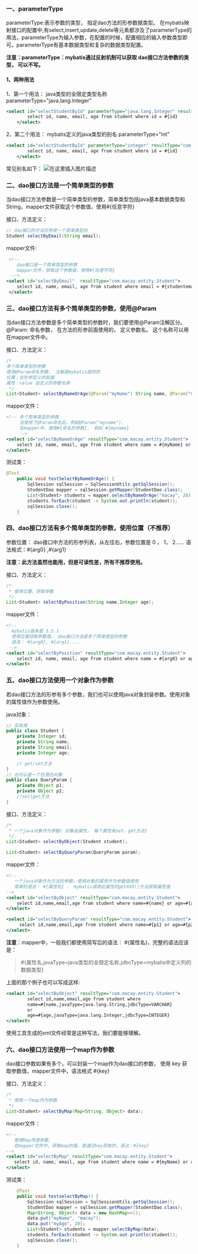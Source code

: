 ### 一、parameterType
parameterType:表示参数的类型， 指定dao方法的形参数据类型。 在mybatis映射接口的配置中,有select,insert,update,delete等元素都涉及了parameterType的用法，parameterType为输入参数，在配置的时候，配置相应的输入参数类型即可。parameterType有基本数据类型和复杂的数据类型配置。

**注意：parameterType：mybatis通过反射机制可以获取 dao接口方法参数的类型， 可以不写。**

#### 1、两种用法
1、第一个用法： java类型的全限定类型名称   parameterType="java.lang.Integer"

```xml
<select id="selectStudentById" parameterType="java.lang.Integer" resultType="com.macay.entity.Student">
        select id, name, email, age from student where id = #{id}
    </select>
```
  2、第二个用法： mybatis定义的java类型的别名  parameterType="int"
 

```xml
<select id="selectStudentById" parameterType="integer" resultType="com.macay.entity.Student">
        select id, name, email, age from student where id = #{id}
    </select>
```
常见别名如下：
![在这里插入图片描述](https://img-blog.csdnimg.cn/20210503192943542.png?x-oss-process=image/watermark,type_ZmFuZ3poZW5naGVpdGk,shadow_10,text_aHR0cHM6Ly9ibG9nLmNzZG4ubmV0L3dlaXhpbl80NDA3NTk2Mw==,size_16,color_FFFFFF,t_70)
### 二、dao接口方法是一个简单类型的参数
 当dao接口方法参数是一个简单类型的参数，简单类型包括java基本数据类型和String，mapper文件获取这个参数值，使用#{任意字符}

接口、方法定义：

```java
// dao接口的方法形参是一个简单类型的
Student selectByEmail(String email);
```
mapper文件:

```xml
 <!--
    dao接口是一个简单类型的参数
    mapper文件，获取这个参数值，使用#{任意字符}
  -->
<select id="selectByEmail"  resultType="com.macay.entity.Student">
    select id, name, email, age from student where email = #{studentemail}
 </select>
```
### 三、dao接口方法有多个简单类型的参数，使用@Param
当dao接口方法参数是多个简单类型的参数时，我们要使用@Param注解区分。
@Param: 命名参数， 在方法的形参前面使用的， 定义参数名。 这个名称可以用在mapper文件中。

接口、方法定义：

```java
/*
多个简单类型的参数
使用@Param命名参数， 注解是mybatis提供的
位置：在形参定义的前面
属性：value 自定义的参数名称
 */
List<Student> selectByNameOrAge(@Param("myName") String name, @Param("myAge") Integer age);
```
mapper文件：

```xml
<!-- 多个简单类型的参数.
     当使用了@Param命名后，例如@Param("myname").
     在mapper中，使用#{命名的参数}， 例如 #{myname}
     -->
<select id="selectByNameOrAge" resultType="com.macay.entity.Student">
    select id, name, email, age from student where name = #{myName} or age = #{myAge}
</select>
```
测试类：

```java
@Test
    public void testSelectByNameOrAge() {
        SqlSession sqlSession = SqlSessionUtils.getSqlSession();
        StudentDao mapper = sqlSession.getMapper(StudentDao.class);
        List<Student> students = mapper.selectByNameOrAge("macay", 20);
        students.forEach(student -> System.out.println(student));
        sqlSession.close();
    }
```

### 四、dao接口方法有多个简单类型的参数，使用位置（不推荐）
参数位置： dao接口中方法的形参列表，从左往右，参数位置是 0 ， 1， 2......
语法格式：#{arg0} ,#{arg1}

**注意：此方法虽然也能用，但是可读性差，所有不推荐使用。**

接口、方法定义：

```java
/*
 * 使用位置，获取参数
 */
List<Student> selectByPosition(String name,Integer age);
```

mapper文件：

```xml
<!--
  mybatis版本是 3.5.1
  使用位置获取参数值， dao接口方法是多个简单类型的参数
  语法： #{arg0}, #{arg1}....
 -->
<select id="selectByPosition" resultType="com.macay.entity.Student">
    select id, name, email, age from student where name = #{arg0} or age = #{arg1}
</select>
```

### 五、dao接口方法使用一个对象作为参数
若dao接口方法的形参有多个参数，我们也可以使用java对象封装参数。使用对象的属性值作为参数使用。

java对象：
```java
// 实体类
public class Student {
    private Integer id;
    private String name;
    private String email;
    private Integer age;

    // get/set方法
}
// 也可以是一个任意的对象
public class QueryParam {
    private Object p1;
    private Object p2;
    //set|get方法
}
```
接口、方法定义：

```java
/*
 * 一个java对象作为参数( 对象由属性， 每个属性有set，get方法)
 */
List<Student> selectByObject(Student student);

List<Student> selectByQueryParam(QueryParam param);
```
mapper文件：

```xml
<!--
   一个java对象作为方法的参数，使用对象的属性作为参数值使用
   简单的语法： #{属性名} ， mybatis调用此属性的getXXX()方法获取属性值
-->
<select id="selectByObject" resultType="com.macay.entity.Student">
    select id,name,email,age from student where name=#{name} or age=#{age}
</select>

<select id="selectByQueryParam" resultType="com.macay.entity.Student">
     select id,name,email,age from student where name=#{p1} or age=#{p2}
</select>
```
**注意**：mapper中，一般我们都使用简写后的语法： #{属性名}，完整的语法应该是：

>  #{属性名,javaType=java类型的全限定名称,jdbcType=mybatis中定义列的数据类型}

上面的那个例子也可以写成这样:

```xml
<select id="selectByObject" resultType="com.macay.entity.Student">
        select id,name,email,age from student where
        name=#{name,javaType=java.lang.String,jdbcType=VARCHAR}
        or
        age=#{age,javaType=java.lang.Integer,jdbcType=INTEGER}
</select>
```
使用工具生成的xml文件经常是这种写法，我们要能够理解。

### 六、dao接口方法使用一个map作为参数
dao接口参数如果有多个，可以封装一个map作为dao接口的参数， 使用 key 获取参数值，mapper文件中，语法格式 #{key}

接口、方法定义：

```java
/*
 * 使用一个map作为参数
 */
List<Student> selectByMap(Map<String, Object> data);
```
mapper文件：

```xml
<!--
   使用Map传递参数，
   在mapper文件中，获取map的值，是通过key获取的，语法：#{key}
-->
<select id="selectByMap" resultType="com.macay.entity.Student">
   select id, name, email, age from student where name = #{myName} or age = #{myAge}
</select>
```
测试类：

```java
    @Test
    public void testselectByMap() {
        SqlSession sqlSession = SqlSessionUtils.getSqlSession();
        StudentDao mapper = sqlSession.getMapper(StudentDao.class);
        Map<String, Object> data = new HashMap<>();
        data.put("myName", "macay");
        data.put("myAge", 20);
        List<Student> students = mapper.selectByMap(data);
        students.forEach(student -> System.out.println(student));
        sqlSession.close();
    }
```

